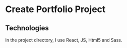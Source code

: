 # Create Portfolio Project

## Technologies

In the project directory, I use React, JS, Html5 and Sass.
